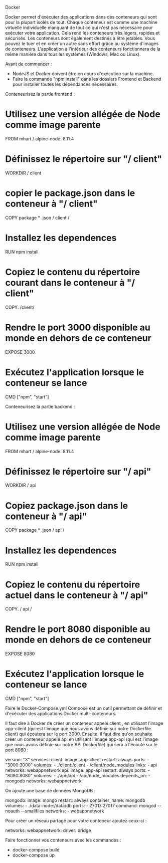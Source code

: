Docker

Docker permet d'exécuter des applications dans des conteneurs qui sont pour la plupart isolés de tout.
Chaque conteneur est comme une machine virtuelle individuelle manquant de tout ce qui n'est pas nécessaire pour exécuter votre application. 
Cela rend les conteneurs très légers, rapides et sécurisés.
Les conteneurs sont également destinés à être jetables. Vous pouvez le tuer et en créer un autre sans effort grâce au système d'images de conteneurs.
L'application à l'intérieur des conteneurs fonctionnera de la même manière dans tous les systèmes (Windows, Mac ou Linux). 


Avant de commencer :

- NodeJS et Docker doivent être en cours d'exécution sur la machine.
- Faire la commande "npm install" dans les dossiers Frontend et Backend pour installer toutes les dépendances nécessaires.


Conteneurisez la partie frontend :

# Utilisez une version allégée de Node comme image parente
 FROM mhart / alpine-node: 8.11.4
 
# Définissez le répertoire sur "/ client"
 WORKDIR / client
 
# copier le package.json dans le conteneur à "/ client"
 COPY package * .json / client /
 
# Installez les dependences
 RUN npm install
 
# Copiez le contenu du répertoire courant dans le conteneur à "/ client"
 COPY. /client/
 
# Rendre le port 3000 disponible au monde en dehors de ce conteneur
 EXPOSE 3000
 
# Exécutez l'application lorsque le conteneur se lance
 CMD ["npm", "start"]
 
 
Conteneurisez la partie backend :

# Utilisez une version allégée de Node comme image parente
 FROM mhart / alpine-node: 8.11.4
 
# Définissez le répertoire sur "/ api"
 WORKDIR / api
 
# Copiez package.json dans le conteneur à "/ api"
 COPY package * .json / api /
 
# Installez les dependences
 RUN npm install
 
# Copiez le contenu du répertoire actuel dans le conteneur à "/ api"
 COPY. / api /
 
# Rendre le port 8080 disponible au monde en dehors de ce conteneur
 EXPOSE 8080
 
# Exécutez l'application lorsque le conteneur se lance
 CMD ["npm", "start"]
 

Faire le Docker-Compose.yml
Compose est un outil permettant de définir et d'exécuter des applications Docker multi-conteneurs.

Il faut dire à Docker de créer un conteneur appelé client , en utilisant l'image app-client (qui est l'image que nous avons définie sur notre Dockerfile client) qui écoutera sur le port 3000.
Ensuite, il faut dire qu'on souhaite créer un conteneur appelé api en utilisant l'image app-api (qui est l'image que nous avons définie sur notre API Dockerfile) qui sera à l'écoute sur le port 8080 :

version: "3"
services:
    client:
        image: app-client
        restart: always
        ports:
            - "3000:3000"
        volumes:
            - ./client:/client
            - /client/node_modules
        links:
            - api
        networks:
            webappnetwork
    api:
        image: app-api
        restart: always
        ports:
            - "8080:8080"
        volumes:
            - ./api:/api
            - /api/node_modules
        depends_on:
            - mongodb
        networks:
            webappnetwork

On ajoute une base de données MongoDB :

mongodb:
        image: mongo
        restart: always
        container_name: mongodb
        volumes:
            - ./data-node:/data/db
        ports:
            - 27017:27017
        command: mongod --noauth --smallfiles
        networks:
            - webappnetwork

Pour créer un réseau partagé pour votre conteneur ajoutez ceux-ci :

networks:
    webappnetwork:
        driver: bridge


Faire fonctionner vos conteneurs avec les commandes :

- docker-compose build
- docker-compose up


